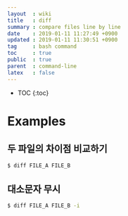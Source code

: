 ```yaml
---
layout  : wiki
title   : diff
summary : compare files line by line
date    : 2019-01-11 11:27:49 +0900
updated : 2019-01-11 11:30:51 +0900
tag     : bash command
toc     : true
public  : true
parent  : command-line
latex   : false
---
```

* TOC
{:toc}

# Examples
## 두 파일의 차이점 비교하기
```sh
$ diff FILE_A FILE_B
```

## 대소문자 무시
```sh
$ diff FILE_A FILE_B -i
```
